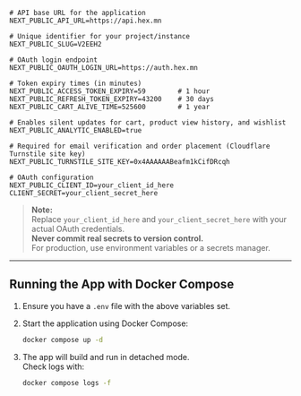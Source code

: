 ```env
# API base URL for the application
NEXT_PUBLIC_API_URL=https://api.hex.mn

# Unique identifier for your project/instance
NEXT_PUBLIC_SLUG=V2EEH2

# OAuth login endpoint
NEXT_PUBLIC_OAUTH_LOGIN_URL=https://auth.hex.mn

# Token expiry times (in minutes)
NEXT_PUBLIC_ACCESS_TOKEN_EXPIRY=59        # 1 hour
NEXT_PUBLIC_REFRESH_TOKEN_EXPIRY=43200    # 30 days
NEXT_PUBLIC_CART_ALIVE_TIME=525600        # 1 year

# Enables silent updates for cart, product view history, and wishlist
NEXT_PUBLIC_ANALYTIC_ENABLED=true

# Required for email verification and order placement (Cloudflare Turnstile site key)
NEXT_PUBLIC_TURNSTILE_SITE_KEY=0x4AAAAAABeafm1kCifDRcqh

# OAuth configuration
NEXT_PUBLIC_CLIENT_ID=your_client_id_here
CLIENT_SECRET=your_client_secret_here
```

> **Note:**  
> Replace `your_client_id_here` and `your_client_secret_here` with your actual OAuth credentials.  
> **Never commit real secrets to version control.**  
> For production, use environment variables or a secrets manager.

---

## Running the App with Docker Compose

1. Ensure you have a `.env` file with the above variables set.
2. Start the application using Docker Compose:

    ```sh
    docker compose up -d
    ```

3. The app will build and run in detached mode.  
    Check logs with:

    ```sh
    docker compose logs -f
    ```

